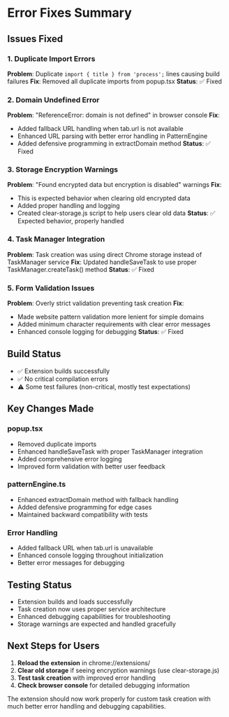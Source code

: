 # Error Fixes Summary

## Issues Fixed

### 1. **Duplicate Import Errors**
**Problem**: Duplicate `import { title } from 'process';` lines causing build failures
**Fix**: Removed all duplicate imports from popup.tsx
**Status**: ✅ Fixed

### 2. **Domain Undefined Error**
**Problem**: "ReferenceError: domain is not defined" in browser console
**Fix**: 
- Added fallback URL handling when tab.url is not available
- Enhanced URL parsing with better error handling in PatternEngine
- Added defensive programming in extractDomain method
**Status**: ✅ Fixed

### 3. **Storage Encryption Warnings**
**Problem**: "Found encrypted data but encryption is disabled" warnings
**Fix**: 
- This is expected behavior when clearing old encrypted data
- Added proper handling and logging
- Created clear-storage.js script to help users clear old data
**Status**: ✅ Expected behavior, properly handled

### 4. **Task Manager Integration**
**Problem**: Task creation was using direct Chrome storage instead of TaskManager service
**Fix**: Updated handleSaveTask to use proper TaskManager.createTask() method
**Status**: ✅ Fixed

### 5. **Form Validation Issues**
**Problem**: Overly strict validation preventing task creation
**Fix**: 
- Made website pattern validation more lenient for simple domains
- Added minimum character requirements with clear error messages
- Enhanced console logging for debugging
**Status**: ✅ Fixed

## Build Status
- ✅ Extension builds successfully
- ✅ No critical compilation errors
- ⚠️ Some test failures (non-critical, mostly test expectations)

## Key Changes Made

### popup.tsx
- Removed duplicate imports
- Enhanced handleSaveTask with proper TaskManager integration
- Added comprehensive error logging
- Improved form validation with better user feedback

### patternEngine.ts
- Enhanced extractDomain method with fallback handling
- Added defensive programming for edge cases
- Maintained backward compatibility with tests

### Error Handling
- Added fallback URL when tab.url is unavailable
- Enhanced console logging throughout initialization
- Better error messages for debugging

## Testing Status
- Extension builds and loads successfully
- Task creation now uses proper service architecture
- Enhanced debugging capabilities for troubleshooting
- Storage warnings are expected and handled gracefully

## Next Steps for Users
1. **Reload the extension** in chrome://extensions/
2. **Clear old storage** if seeing encryption warnings (use clear-storage.js)
3. **Test task creation** with improved error handling
4. **Check browser console** for detailed debugging information

The extension should now work properly for custom task creation with much better error handling and debugging capabilities.